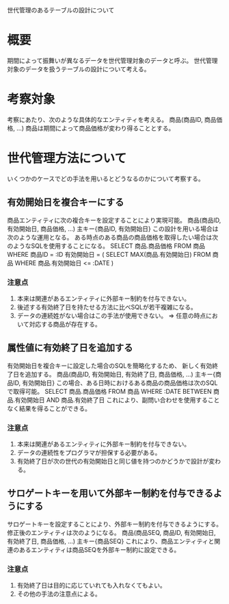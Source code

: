 世代管理のあるテーブルの設計について

# 概要
期間によって振舞いが異なるデータを世代管理対象のデータと呼ぶ。
世代管理対象のデータを扱うテーブルの設計について考える。

# 考察対象
考察にあたり、次のような具体的なエンティティを考える。
    商品(商品ID, 商品価格, ...)
商品は期間によって商品価格が変わり得ることとする。

# 世代管理方法について
いくつかのケースでどの手法を用いるとどうなるのかについて考察する。

## 有効開始日を複合キーにする
商品エンティティに次の複合キーを設定することにより実現可能。
    商品(商品ID, 有効開始日, 商品価格, ...)
    主キー{商品ID, 有効開始日}
この設計を用いる場合は次のような運用となる。
ある時点のある商品の商品価格を取得したい場合は次のようなSQLを使用することになる。
    SELECT 商品.商品価格
    FROM 商品
    WHERE
      商品ID = :ID
      有効開始日 = (
        SELECT MAX(商品.有効開始日)
        FROM 商品
        WHERE 商品.有効開始日 <= :DATE
      )
### 注意点
1. 本来は関連があるエンティティに外部キー制約を付与できない。
2. 後述する有効終了日を持たせる方法に比べSQLが若干複雑になる。
3. データの連続姓がない場合はこの手法が使用できない。
=> 任意の時点において対応する商品が存在する。

## 属性値に有効終了日を追加する
有効開始日を複合キーに設定した場合のSQLを簡略化するため、
新しく有効終了日を追加する。
    商品(商品ID, 有効開始日, 有効終了日, 商品価格, ...)
    主キー{商品ID, 有効開始日}
この場合、ある日時におけるある商品の商品価格は次のSQLで取得可能。
    SELECT 商品.商品価格
    FROM 商品
    WHERE :DATE BETWEEN 商品.有効開始日 AND 商品.有効終了日
これにより、副問い合わせを使用することなく結果を得ることができる。
### 注意点
1. 本来は関連があるエンティティに外部キー制約を付与できない。
2. データの連続性をプログラマが担保する必要がある。
3. 有効終了日が次の世代の有効開始日と同じ値を持つのかどうかで設計が変わる。

## サロゲートキーを用いて外部キー制約を付与できるようにする
サロゲートキーを設定することにより、外部キー制約を付与できるようにする。
修正後のエンティティは次のようになる。
    商品(商品SEQ, 商品ID, 有効開始日, 有効終了日, 商品価格, ...)
    主キー{商品SEQ}
これにより、商品エンティティと関連のあるエンティティは商品SEQを外部キー制約に設定できる。
### 注意点
1. 有効終了日は目的に応じていれても入れなくてもよい。
2. その他の手法の注意点による。
